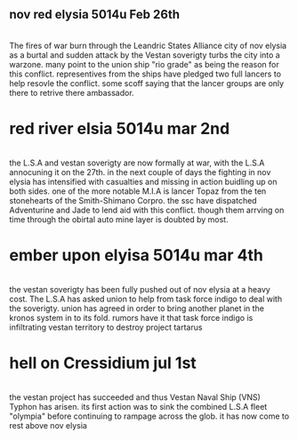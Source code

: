 ## nov red elysia 5014u Feb 26th
<br />
The fires of war burn through the Leandric States Alliance city of nov elysia as a burtal and sudden attack by the Vestan soverigty turbs the city into a warzone. many point to the union ship "rio grade" as being the reason for this conflict. representives from the ships have pledged two full lancers to help resovle the conflict. some scoff saying that the lancer groups are only there to retrive there ambassador.

# red river elsia 5014u mar 2nd
<br />
the L.S.A and vestan soverigty are now formally at war, with the L.S.A annocuning it on the 27th. in the next couple of days the fighting in nov elysia has intensified with  casualties and missing in action buidling up on both sides. one of the more notable M.I.A is lancer Topaz from the ten stonehearts of the Smith-Shimano Corpro. the ssc have dispatched Adventurine and Jade to lend aid with this conflict. though them arrving on time through the obirtal auto mine layer is doubted by most. 

# ember upon elyisa 5014u mar 4th
<br />
the vestan soverigty has been fully pushed out of nov elysia at a heavy cost. The L.S.A has asked union to help from task force indigo to deal with the soverigty. union has agreed in order to bring another planet in the kronos system in to its fold. rumors have it that task force indigo is infiltrating vestan territory to destroy project tartarus

# hell on Cressidium jul 1st
<br />
the vestan project has succeeded and thus Vestan Naval Ship (VNS) Typhon has arisen. its first action was to sink the combined L.S.A fleet "olympia" before continuing to rampage across the glob. it has now come to rest above nov elysia  
